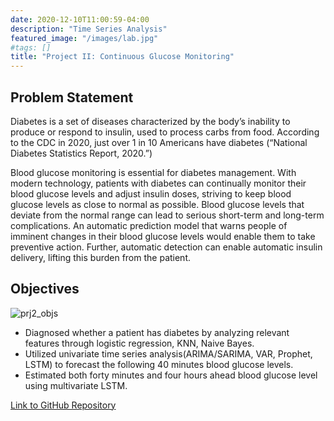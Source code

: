 ```yaml
---
date: 2020-12-10T11:00:59-04:00
description: "Time Series Analysis"
featured_image: "/images/lab.jpg"
#tags: []
title: "Project II: Continuous Glucose Monitoring"
---
```

## Problem Statement
Diabetes is a set of diseases characterized by the body’s inability to produce or respond to insulin, used to process carbs from food. According to the CDC in 2020, just over 1 in 10 Americans have diabetes (“National Diabetes Statistics Report, 2020.”)

Blood glucose monitoring is essential for diabetes management. With modern technology, patients with diabetes can continually monitor their blood glucose levels and adjust insulin doses, striving to keep blood glucose levels as close to normal as possible. Blood glucose levels that deviate from the normal range can lead to serious short-term and long-term complications. An automatic prediction model that warns people of imminent changes in their blood glucose levels would enable them to take preventive action. Further, automatic detection can enable automatic insulin delivery, lifting this burden from the patient.

## Objectives
![prj2_objs](/images/prj2_objs.png)

* Diagnosed whether a patient has diabetes by analyzing relevant features through logistic regression, KNN, Naive Bayes.
* Utilized univariate time series analysis(ARIMA/SARIMA, VAR, Prophet, LSTM) to forecast the following 40 minutes blood glucose levels.
* Estimated both forty minutes and four hours ahead blood glucose level using multivariate LSTM.


[Link to GitHub Repository](https://github.com/A-Y-Yang/CSP-571-Continuous-Glucose-Monitoring-master)
